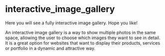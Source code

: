 # interactive_image_gallery
 Here you will see a fully interactive image gallery. Hope you like!
 
 An interactive image gallery is a way to show multiple photos in the same space, allowing the user to choose which images they want to see in detail. It is a great option for websites that want to display their products, services or portfolio in a dynamic and attractive way.
